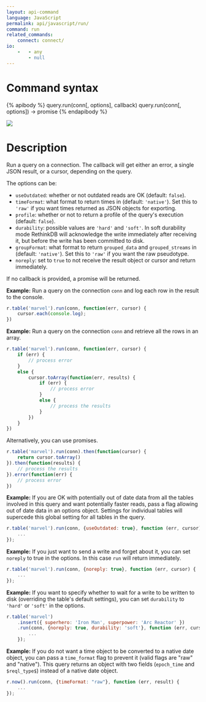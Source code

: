 ```yaml
---
layout: api-command
language: JavaScript
permalink: api/javascript/run/
command: run
related_commands:
    connect: connect/
io:
    -   - any
        - null
---
```


# Command syntax #

{% apibody %}
query.run(conn[, options], callback)
query.run(conn[, options]) &rarr; promise
{% endapibody %}

<img src="/assets/images/docs/api_illustrations/run.png" class="api_command_illustration" />

# Description #

Run a query on a connection. The callback will get either an error, a single JSON
result, or a cursor, depending on the query.

The options can be:

- `useOutdated`: whether or not outdated reads are OK (default: `false`).
- `timeFormat`: what format to return times in (default: `'native'`).
  Set this to `'raw'` if you want times returned as JSON objects for exporting.
- `profile`: whether or not to return a profile of the query's
  execution (default: `false`).
- `durability`: possible values are `'hard'` and `'soft'`. In soft durability mode RethinkDB
will acknowledge the write immediately after receiving it, but before the write has
been committed to disk.
- `groupFormat`: what format to return `grouped_data` and `grouped_streams` in (default: `'native'`).
  Set this to `'raw'` if you want the raw pseudotype.
- `noreply`: set to `true` to not receive the result object or cursor and return immediately.

If no callback is provided, a promise will be returned.

__Example:__ Run a query on the connection `conn` and log each row in
the result to the console.

```js
r.table('marvel').run(conn, function(err, cursor) {
    cursor.each(console.log);
})
```

__Example:__ Run a query on the connection `conn` and retrieve all the rows in an
array.

```js
r.table('marvel').run(conn, function(err, cursor) {
    if (err) {
        // process error
    }
    else {
        cursor.toArray(function(err, results) {
            if (err) {
                // process error
            }
            else {
                // process the results
            }
        })
    }
})
```

Alternatively, you can use promises.

```js
r.table('marvel').run(conn).then(function(cursor) {
    return cursor.toArray()
}).then(function(results) {
    // process the results
}).error(function(err) {
    // process error
})
```


__Example:__ If you are OK with potentially out of date data from all
the tables involved in this query and want potentially faster reads,
pass a flag allowing out of date data in an options object. Settings
for individual tables will supercede this global setting for all
tables in the query.

```js
r.table('marvel').run(conn, {useOutdated: true}, function (err, cursor) {
    ...
});
```

__Example:__ If you just want to send a write and forget about it, you
can set `noreply` to true in the options. In this case `run` will
return immediately.

```js
r.table('marvel').run(conn, {noreply: true}, function (err, cursor) {
    ...
});
```

__Example:__ If you want to specify whether to wait for a write to be
written to disk (overriding the table's default settings), you can set
`durability` to `'hard'` or `'soft'` in the options.

```js
r.table('marvel')
    .insert({ superhero: 'Iron Man', superpower: 'Arc Reactor' })
    .run(conn, {noreply: true, durability: 'soft'}, function (err, cursor) {
        ...
    });
```

__Example:__ If you do not want a time object to be converted to a
native date object, you can pass a `time_format` flag to prevent it
(valid flags are "raw" and "native"). This query returns an object
with two fields (`epoch_time` and `$reql_type$`) instead of a native date
object.

```js
r.now().run(conn, {timeFormat: "raw"}, function (err, result) {
    ...
});
```

